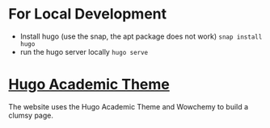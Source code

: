 
# For Local Development

- Install hugo (use the snap, the apt package does not work)
```snap install hugo```
- run the hugo server locally
```hugo serve```

# [Hugo Academic Theme](https://github.com/wowchemy/starter-hugo-academic)

The website uses the Hugo Academic Theme and Wowchemy to build a clumsy page. 